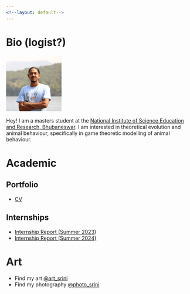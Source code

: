 ```yaml
---
<!--layout: default-->
---
```


# Bio (logist?)
<img src="https://github.com/CaptChup/CaptChup.github.io/blob/main/media/img_3106_cropped.JPG?raw=true"  width="30%" height="15%">

Hey! I am a masters student at the [National Institute of Science Education and Research, Bhubaneswar](https://www.niser.ac.in/). I am interested in theoretical evolution and animal behaviour, specifically in game theoretic modelling of animal behaviour. 

# Academic
## Portfolio
* [CV](academic/curriculum_vitae.pdf)

## Internships
* [Internship Report (Summer 2023)](academic/summer_internship_report.pdf)
* [Internship Report (Summer 2024)](academic/summer_internship_report_c_l_srinivas_2024_signed_with_ack.pdf)

# Art
* Find my art [@art_srini](https://www.instagram.com/art_srini/)
* Find my photography [@photo_srini](https://www.instagram.com/photo_srini/)

